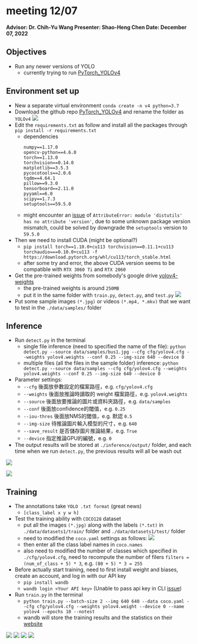# **meeting 12/07**
**Advisor: Dr. Chih-Yu Wang
Presenter: Shao-Heng Chen
Date: December 07, 2022**


## **Objectives**
- Run any newer versions of YOLO
  - currently trying to run [PyTorch_YOLOv4](https://github.com/WongKinYiu/PyTorch_YOLOv4)


## **Environment set up**
- New a separate virtual environment ```conda create -n v4 python=3.7```
- Download the github repo [PyTorch_YOLOv4](https://github.com/WongKinYiu/PyTorch_YOLOv4) and rename the folder as ```YOLOv4```
![](https://i.imgur.com/bzV2idh.png)
- Edit the ```requirements.txt``` as follow and install all the packages through ```pip install -r requirements.txt```
  - dependencies
    ```python!
    numpy==1.17.0
    opencv-python==4.6.0
    torch==1.13.0
    torchvision==0.14.0
    matplotlib==3.5.3
    pycocotools==2.0.6
    tqdm==4.64.1
    pillow==9.3.0
    tensorboard==2.11.0
    pyyaml==6.0
    scipy==1.7.3
    setuptools==59.5.0
    ```
  - might encounter an [issue](https://github.com/pytorch/pytorch/issues/69894) of ```AttributeError: module 'distutils' has no attribute 'version'```, due to some unknown package version mismatch, could be solved by downgrade the ```setuptools``` version to ```59.5.0```
- Then we need to install CUDA (might be optional?)
  - ```pip install torch==1.10.0+cu113 torchvision==0.11.1+cu113 torchaudio===0.10.0+cu113 -f https://download.pytorch.org/whl/cu113/torch_stable.html```
  - after some try and error, the above CUDA version seems to be compatible with ```RTX 3060 Ti``` and ```RTX 2060```
- Get the pre-trained weights from somebody's google drive [yolov4-weights](https://drive.google.com/file/d/1TSvLHH48eJJk7Glr5p2lscVet2jCazhi/view)
  - the pre-trained weights is around ```250MB```
  - put it in the same folder with ```train.py```, ```detect.py```, and ```test.py```
  ![](https://i.imgur.com/bs1yjGH.png)
- Put some sample images ```(*.jpg)``` or videos ```(*.mp4, *.mkv)``` that we want to test in the ```./data/samples/``` folder

## **Inference**
- Run ```detect.py``` in the terminal
  - single file inference (need to specified the name of the file): ```python detect.py --source data/samples/bus1.jpg --cfg cfg/yolov4.cfg --weights yolov4.weights --conf 0.25 --img-size 640 --device 0```
  - multiple files (all the files in the sample folder) inference: ```python detect.py --source data/samples --cfg cfg/yolov4.cfg --weights yolov4.weights --conf 0.25 --img-size 640 --device 0```
- Parameter settings:
  - ```--cfg``` 後面放參數設定的檔案路徑，e.g. ```cfg/yolov4.cfg```
  - ```--weights``` 後面放推論時讀取的 weight 檔案路徑，e.g. ```yolov4.weights```
  - ```--source``` 後面放要推論的圖片或資料夾路徑，e.g. ```data/samples```
  - ```--conf``` 後面放confidence的閾值，e.g. ```0.25```
  - ```--iou-thres``` 後面放NMS的閾值，e.g. 默認 ```0.5```
  - ```--img-size``` 待推論圖片輸入模型的尺寸，e.g. ```640```
  - ```--save_result``` 是否儲存圖片推論結果，e.g. ```True```
  - ```--device``` 指定推論GPU的編號，e.g. ```0```
- The output results will be stored at ```./inference/output/``` folder, and each time when we run ```detect.py```, the previous results will all be wash out

![](https://i.imgur.com/ZEtGtwL.png)

![](https://i.imgur.com/aBwds0E.jpg)

## **Training**
- The annotations take ```YOLO .txt format``` (great news) 
  - ```[class_label x y w h]```
- Test the training ability with ```COCO128``` dataset
  - put all the images ```(*.jpg)``` along with the labels ```(*.txt)``` in ```./data/datasets1/train/``` folder and ```./data/datasets1/test/``` folder 
  - need to modified the ```coco.yaml``` settings as follows:
  ![](https://i.imgur.com/FtJWOnd.png)
  - then enter all the class label names in ```coco.names```
  - also need to modified the number of classes which specified in ```./cfg/yolov4.cfg```, need to recompute the number of filers ```filters = (num_of_class + 5) * 3```, e.g. ```(80 + 5) * 3 = 255```
- Before actually start training, need to first install weight and biases, create an account, and log in with our API key
  - ```pip install wandb```
  - ```wandb login <Your API key>``` (Unable to pass api key in CLI [issue](https://github.com/wandb/wandb/issues/2878))
- Run ```train.py``` in the terminal
  - ```python train.py --batch-size 2 --img 640 640 --data coco.yaml --cfg cfg/yolov4.cfg --weights yolov4.weight --device 0 --name yolov4 --epochs 10 --notest```
  - wandb will store the training results and the statistics on their [website](https://wandb.ai/wcsp826/YOLOv4/runs/32syfunv/overview?workspace=user-wcsp826) 

![](https://i.imgur.com/xpMJY5f.png)
![](https://i.imgur.com/BClgm4r.png)
![](https://i.imgur.com/3TFBJnX.png)
![](https://i.imgur.com/jigoxc0.png)

